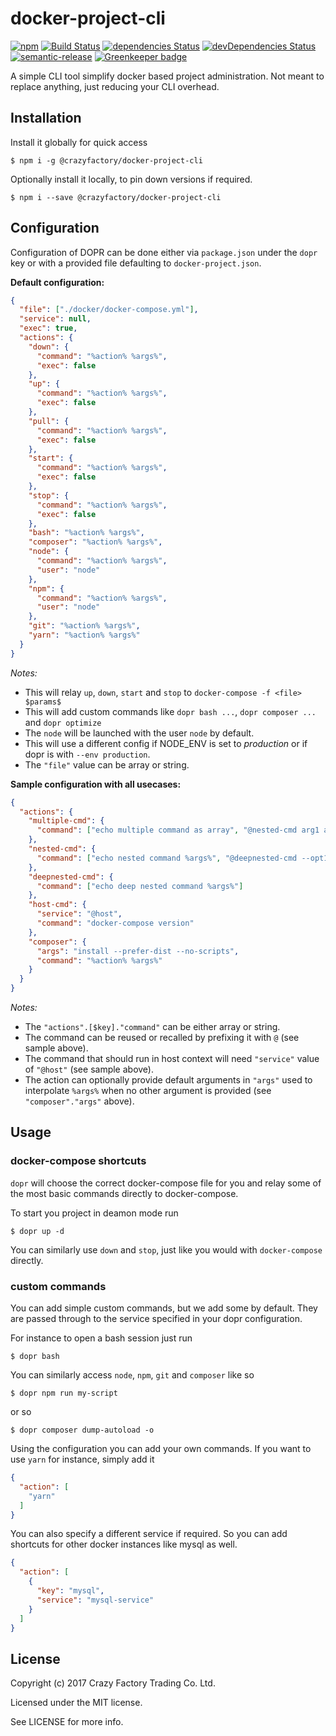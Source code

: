 # docker-project-cli

[![npm](https://img.shields.io/npm/v/@crazyfactory/docker-project-cli.svg)](http://www.npmjs.com/package/@crazyfactory/docker-project-cli)
[![Build Status](https://travis-ci.org/crazyfactory/docker-project-cli.svg?branch=master)](https://travis-ci.org/crazyfactory/docker-project-cli)
[![dependencies Status](https://david-dm.org/crazyfactory/docker-project-cli/status.svg)](https://david-dm.org/crazyfactory/docker-project-cli)
[![devDependencies Status](https://david-dm.org/crazyfactory/docker-project-cli/dev-status.svg)](https://david-dm.org/crazyfactory/docker-project-cli?type=dev)
[![semantic-release](https://img.shields.io/badge/%20%20%F0%9F%93%A6%F0%9F%9A%80-semantic--release-e10079.svg)](https://github.com/semantic-release/semantic-release)
[![Greenkeeper badge](https://badges.greenkeeper.io/crazyfactory/docker-project-cli.svg)](https://greenkeeper.io/)

A simple CLI tool simplify docker based project administration. Not meant to replace anything, just reducing your CLI overhead.

## Installation

Install it globally for quick access

    $ npm i -g @crazyfactory/docker-project-cli

Optionally install it locally, to pin down versions if required.

    $ npm i --save @crazyfactory/docker-project-cli


## Configuration

Configuration of DOPR can be done either via `package.json` under the `dopr` key or with a provided file defaulting to `docker-project.json`.

**Default configuration:**
```json
{
  "file": ["./docker/docker-compose.yml"],
  "service": null,
  "exec": true,
  "actions": {
    "down": {
      "command": "%action% %args%",
      "exec": false
    },
    "up": {
      "command": "%action% %args%",
      "exec": false
    },
    "pull": {
      "command": "%action% %args%",
      "exec": false
    },
    "start": {
      "command": "%action% %args%",
      "exec": false
    },
    "stop": {
      "command": "%action% %args%",
      "exec": false
    },
    "bash": "%action% %args%",
    "composer": "%action% %args%",
    "node": {
      "command": "%action% %args%",
      "user": "node"
    },
    "npm": {
      "command": "%action% %args%",
      "user": "node"
    },
    "git": "%action% %args%",
    "yarn": "%action% %args%"
  }
}
```

*Notes:*
- This will relay `up`, `down`, `start` and `stop` to `docker-compose -f <file> $params$`
- This will add custom commands like `dopr bash ...`, `dopr composer ...` and `dopr optimize`
- The `node` will be launched with the user `node` by default.
- This will use a different config if NODE_ENV is set to *production* or if dopr is with `--env production`.
- The `"file"` value can be array or string.

**Sample configuration with all usecases:**

```json
{
  "actions": {
    "multiple-cmd": {
      "command": ["echo multiple command as array", "@nested-cmd arg1 arg2"]
    },
    "nested-cmd": {
      "command": ["echo nested command %args%", "@deepnested-cmd --opt1 val1 --opt2 val2"]
    },
    "deepnested-cmd": {
      "command": ["echo deep nested command %args%"]
    },
    "host-cmd": {
      "service": "@host",
      "command": "docker-compose version"
    },
    "composer": {
      "args": "install --prefer-dist --no-scripts",
      "command": "%action% %args%"
    }
  }
}
```

*Notes:*
- The `"actions".[$key]."command"` can be either array or string.
- The command can be reused or recalled by prefixing it with `@` (see sample above).
- The command that should run in host context will need `"service"` value of `"@host"` (see sample above).
- The action can optionally provide default arguments in `"args"` used to interpolate `%args%` when no other argument is provided (see `"composer"."args"` above).

## Usage

### docker-compose shortcuts
`dopr` will choose the correct docker-compose file for you and relay some of the most basic commands directly to docker-compose.

To start you project in deamon mode run

    $ dopr up -d

You can similarly use `down` and `stop`, just like you would with `docker-compose` directly.

### custom commands

You can add simple custom commands, but we add some by default. They are passed through to the service specified in your dopr configuration.

For instance to open a bash session just run

    $ dopr bash

You can similarly access `node`, `npm`, `git` and `composer` like so

    $ dopr npm run my-script

or so

    $ dopr composer dump-autoload -o

Using the configuration you can add your own commands. If you want to use `yarn` for instance, simply add it
```json
{
  "action": [
    "yarn"
  ]
}
```

You can also specify a different service if required. So you can add shortcuts for other docker instances like mysql as well.
```json
{
  "action": [
    {
      "key": "mysql",
      "service": "mysql-service"
    }
  ]
}
```

## License

Copyright (c) 2017 Crazy Factory Trading Co. Ltd.

Licensed under the MIT license.

See LICENSE for more info.
